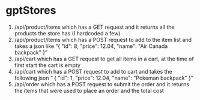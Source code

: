 # gptStores

1.  /api/product/items which has a GET request and it returns all the products the store has (I hardcoded a few)
2.  /api/product/items which has a POST request to add to the item list and takes a json like “{
    "id": 8,
    "price": 12.04,
    "name": "Air Canada backpack"
}”
3.  /api/cart which has a GET request to get all items in a cart, at the time of first start the cart is empty
4.  /api/cart which has a POST request to add to cart and takes the following json “    {
        "id": 1,
        "price": 12.04,
        "name": "Pokeman backpack"
    }”
5. /api/order which has a POST request to submit the order and it returns the items that were used to place an order and the total cost
